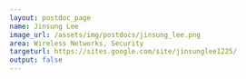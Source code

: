 ```yaml
---
layout: postdoc_page
name: Jinsung Lee
image_url: /assets/img/postdocs/jinsung_lee.png
area: Wireless Networks, Security
targeturl: https://sites.google.com/site/jinsunglee1225/
output: false
---
```


